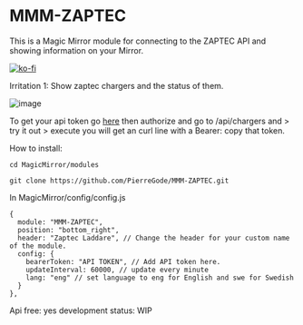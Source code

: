 # MMM-ZAPTEC 

This is a Magic Mirror module for connecting to the ZAPTEC API
and showing information on your Mirror.



[![ko-fi](https://ko-fi.com/img/githubbutton_sm.svg)](https://ko-fi.com/J3J2EARPK)


Irritation 1: Show zaptec chargers and the status of them.

![image](https://user-images.githubusercontent.com/8579922/233061820-5e3606fb-693b-4d10-bdaf-df3b4048f9a5.png)


To get your api token go [here](https://api.zaptec.com/help/index.html)
then authorize
and go to /api/chargers and > try it out > execute 
you will get an curl line with a Bearer: copy that token.


How to install:
```
cd MagicMirror/modules
```
```
git clone https://github.com/PierreGode/MMM-ZAPTEC.git
```
In MagicMirror/config/config.js



```
{
  module: "MMM-ZAPTEC",
  position: "bottom_right",
  header: "Zaptec Laddare", // Change the header for your custom name of the module.
  config: {
    bearerToken: "API TOKEN", // Add API token here.
    updateInterval: 60000, // update every minute
    lang: "eng" // set language to eng for English and swe for Swedish
  }
},

```
Api free: yes
development status: WIP 

